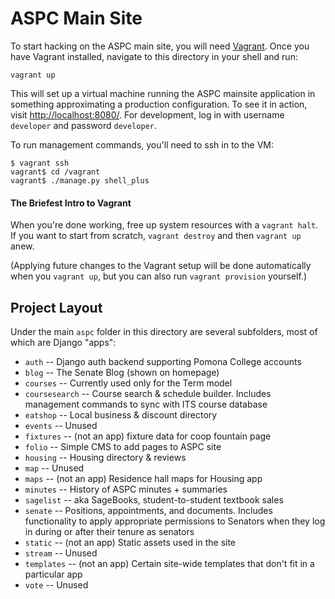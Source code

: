 # ASPC Main Site #

To start hacking on the ASPC main site, you will need [Vagrant]. Once you have
Vagrant installed, navigate to this directory in your shell and run:

    vagrant up

This will set up a virtual machine running the ASPC mainsite application in
something approximating a production configuration. To see it in action, visit 
[http://localhost:8080/]. For development, log in with username `developer` and 
password `developer`.

To run management commands, you'll need to ssh in to the VM:

    $ vagrant ssh
    vagrant$ cd /vagrant
    vagrant$ ./manage.py shell_plus

#### The Briefest Intro to Vagrant ####

When you're done working, free up system resources with a `vagrant halt`. If you
want to start from scratch, `vagrant destroy` and then `vagrant up` anew.

(Applying future changes to the Vagrant setup will be done automatically when 
you `vagrant up`, but you can also run `vagrant provision` yourself.)

## Project Layout ##

Under the main `aspc` folder in this directory are several subfolders, most of
which are Django "apps":

  - `auth` -- Django auth backend supporting Pomona College accounts
  - `blog` -- The Senate Blog (shown on homepage)
  - `courses` -- Currently used only for the Term model
  - `coursesearch` -- Course search & schedule builder. 
    Includes management commands to sync with ITS course database
  - `eatshop` -- Local business & discount directory
  - `events` -- Unused
  - `fixtures` -- (not an app) fixture data for coop fountain page
  - `folio` -- Simple CMS to add pages to ASPC site
  - `housing` -- Housing directory & reviews
  - `map` -- Unused
  - `maps` -- (not an app) Residence hall maps for Housing app
  - `minutes` -- History of ASPC minutes + summaries
  - `sagelist` -- aka SageBooks, student-to-student textbook sales
  - `senate` -- Positions, appointments, and documents. Includes functionality
    to apply appropriate permissions to Senators when they log in during or 
    after their tenure as senators
  - `static` -- (not an app) Static assets used in the site
  - `stream` -- Unused
  - `templates` -- (not an app) Certain site-wide templates that don't fit in a
    particular app
  - `vote` -- Unused

[Vagrant]: http://vagrantup.com
[http://localhost:8080/]: http://localhost:8000/